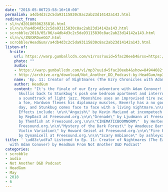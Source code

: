 ```yaml
---
date: "2018-05-06T23:58:16+10:00"
permalink: a4db4d3c2c5da93115830c8ac2ab23d14142a143.html
redirect_from:
- sl/n/d20180506235816.html
- sl/n/s/ha4db4d3c2c5da93115830c8ac2ab23d14142a143.html
- scrobble/2018/05/06/a4db4d3c2c5da93115830c8ac2ab23d14142a143.html
- sl/n/s/ZNVXRDxeGG7.html
- scrobble/HeadGum//a4db4d3c2c5da93115830c8ac2ab23d14142a143.html
listen-of:
  h-cite:
    url: https://warp.gumballcdn.com/v1/rss?uuid=5fac20eeb4&rss=https://rss.art19.com/not-another-d-and-d-podcast
    photo: ""
    audio:
    - https://warp.gumballcdn.com/v1/mp3?uuid=5fac20eeb4&show=84944682f0&mp3=http://rss.art19.com/episodes/c76cc02f-ff21-4642-b58c-3e5b8917270b.mp3
    - http://archive.org/download/Not_Another_DD_Podcast-by-HeadGum/mp3
    name: 'Ep. 11: Creator of Nightmares (The Ezry Chronicles with Adam Conover)'
    author: HeadGum
    content: "It's the finale of our Ezry adventure with Adam Conover! The party brings
      Skullis back to Stunkbug's posh one bedroom apartment and interrogates him to
      a soundtrack of light jazz. Moonshine uses an improvised tire swing to thwart
      a foe, Hardwon flexes his diplomacy muscles, Beverly has a no good, very bad
      day, and Stunkbug comes face to face with a living nightmare.\n\n\n\n\nMusic/Sound
      Effects include: \n\n\"Anguish\" by Kevin MacLeod at incompetech.com.\n\n\"Harp.WAV\"
      by RepDac3 at Freesound.org.\n\n\"Grenade\" by Ljudmann at Freesound.org.\_\n\n\"Glasshouse\"
      by Themfish at Freesound.org.\n\n\"CINEMATICBOOMNORM\"  by HerbertBoland at
      Freesound.org.\n\n\"Mystery of the Dark Forest\" by Amadeusz Bartos at Freesound.org.\n\n\"Gypsy
      Violin Variation\" by Howard Geisel at Freesound.org.\n\n\"Fire Forest Inferno\"
      by Dynamicell at Freesound.org.\n\n\"Scary Ambiance\" by ashleyxxpiano at Freesound.org."
title: ' \ud83c\udfa7 Listened to Ep. 11: Creator of Nightmares (The Ezry Chronicles
  with Adam Conover) by HeadGum From Not Another D&D Podcast'
categories:
- scrobble
- audio
- Not Another D&D Podcast
- HeadGum
- May
- 2018
- 6
---
```

